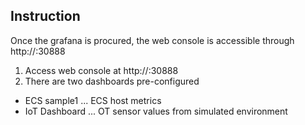 ## Instruction

Once the grafana is procured, the web console is accessible through http://<worker node ip>:30888

1. Access web console at http://<worker node ip>:30888
2. There are two dashboards pre-configured
- ECS sample1 ... ECS host metrics
- IoT Dashboard ... OT sensor values from simulated environment

